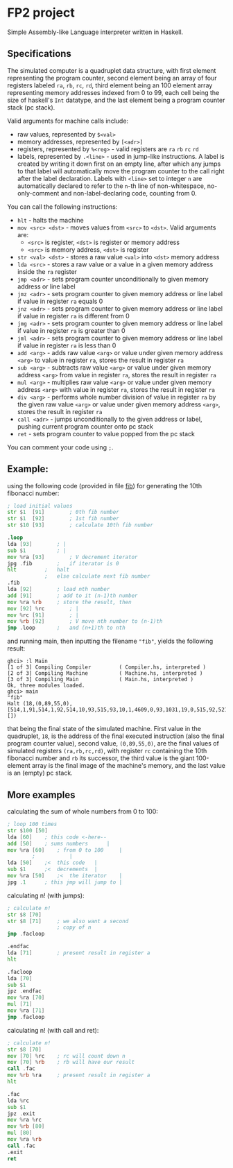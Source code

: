 # FP2 project
Simple Assembly-like Language interpreter written in Haskell.

## Specifications
The simulated computer is a quadruplet data structure, with first element representing the program counter, second element being an array of four registers labeled `ra`, `rb`, `rc`, `rd`, third element being an 100 element array representing memory addresses indexed from 0 to 99, each cell being the size of haskell's `Int` datatype, and the last element being a program counter stack (pc stack).

Valid arguments for machine calls include:
- raw values, represented by `$<val>`
- memory addresses, represented by `[<adr>]`
- registers, represented by `%<reg>` - valid registers are `ra` `rb` `rc` `rd`
- labels, represented by `.<line>` - used in jump-like instructions. A label is created by writing it down first on an empty line, after which any jumps to that label will automatically move the program counter to the call right after the label declaration. Labels with `<line>` set to integer `n` are automatically declared to refer to the `n`-th line of non-whitespace, no-only-comment and non-label-declaring code, counting from 0.

You can call the following instructions:
- `hlt` - halts the machine
- `mov <src> <dst>` - moves values from `<src>` to `<dst>`. Valid arguments are:
  - `<src>` is register, `<dst>` is register or memory address
  - `<src>` is memory address, `<dst>` is register
- `str <val> <dst>` - stores a raw value `<val>` into `<dst>` memory address
- `lda <src>` - stores a raw value or a value in a given memory address inside the `ra` register
- `jmp <adr>` - sets program counter unconditionally to given memory address or line label
- `jmz <adr>` - sets program counter to given memory address or line label if value in register `ra` equals 0
- `jnz <adr>` - sets program counter to given memory address or line label if value in register `ra` is different from 0
- `jmg <adr>` - sets program counter to given memory address or line label if value in register `ra` is greater than 0
- `jml <adr>` - sets program counter to given memory address or line label if value in register `ra` is less than 0
- `add <arg>` - adds raw value `<arg>` or value under given memory address `<arg>` to value in register `ra`, stores the result in register `ra`
- `sub <arg>` - subtracts raw value `<arg>` or value under given memory address `<arg>` from value in register `ra`, stores the result in register `ra`
- `mul <arg>` - multiplies raw value `<arg>` or value under given memory address `<arg>` with value in register `ra`, stores the result in register `ra`
- `div <arg>` - performs whole number division of value in register `ra` by the given raw value `<arg>` or value under given memory address `<arg>`, stores the result in register `ra`
- `call <adr>` - jumps unconditionally to the given address or label, pushing current program counter onto pc stack
- `ret` - sets program counter to value popped from the pc stack

You can comment your code using `;`.

## Example:
using the following code (provided in file [fib](https://github.com/Sulphur0/fp2project/blob/main/fib)) for generating the 10th fibonacci number:
```asm
; load initial values
str $1  [91]		; 0th fib number
str $1  [92]		; 1st fib number
str $10 [93]		; calculate 10th fib number

.loop
lda [93]		; |
sub $1			; |
mov %ra [93]		; V decrement iterator
jpg .fib		;   if iterator is 0
hlt			;   halt
			;   else calculate next fib number
.fib
lda [92]		; load nth number
add [91]		; add to it (n-1)th number
mov %ra %rb		; store the result, then
mov [92] %rc		; |
mov %rc [91]		; |
mov %rb [92]		; V move nth number to (n-1)th
jmp .loop		;   and (n+1)th to nth
```
and running main, then inputting the filename `"fib"`, yields the following result:

```
ghci> :l Main
[1 of 3] Compiling Compiler         ( Compiler.hs, interpreted )
[2 of 3] Compiling Machine          ( Machine.hs, interpreted )
[3 of 3] Compiling Main             ( Main.hs, interpreted )
Ok, three modules loaded.
ghci> main
"fib"
Halt (18,(0,89,55,0),[514,1,91,514,1,92,514,10,93,515,93,10,1,4609,0,93,1031,19,0,515,92,521,91,4353,0,1,8449,92,2,4609,2,91,4609,1,92,1028,9,0,0,0,0,0,0,0,0,0,0,0,0,0,0,0,0,0,0,0,0,0,0,0,0,0,0,0,0,0,0,0,0,0,0,0,0,0,0,0,0,0,0,0,0,0,0,0,0,0,0,0,0,0,0,55,89,0,0,0,0,0,0,0],[])
```

that being the final state of the simulated machine. First value in the quadruplet, `18`, is the address of the final executed instruction (also the final program counter value), second value, `(0,89,55,0)`, are the final values of simulated registers `(ra,rb,rc,rd)`, with register `rc` containing the 10th fibonacci number and `rb` its successor, the third value is the giant 100-element array is the final image of the machine's memory, and the last value is an (empty) pc stack.

## More examples
calculating the sum of whole numbers from 0 to 100:
```asm
; loop 100 times
str $100 [50]
lda [60]	; this code	<-here--
add [50]	; sums numbers		|
mov %ra [60]	; from 0 to 100		|
		;			|
lda [50]	;<	this code	|
sub $1		;<	decrements	|
mov %ra [50]	;<	the iterator	|
jpg .1		; this jmp will jump to |
```

calculating n! (with jumps):
```asm
; calculate n!
str $8 [70]
str $8 [71]     ; we also want a second
                ; copy of n
jmp .facloop

.endfac
lda [71]        ; present result in register a
hlt

.facloop
lda [70]
sub $1
jpz .endfac
mov %ra [70]
mul [71]
mov %ra [71]
jmp .facloop
```

calculating n! (with call and ret):
```asm
; calculate n!
str $8 [70]
mov [70] %rc    ; rc will count down n
mov [70] %rb    ; rb will have our result
call .fac
mov %rb %ra     ; present result in register a
hlt

.fac
lda %rc
sub $1
jpz .exit
mov %ra %rc
mov %rb [80]
mul [80]
mov %ra %rb
call .fac
.exit
ret
```
